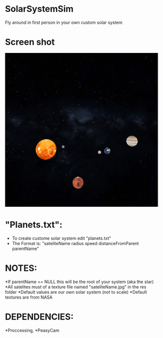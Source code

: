 # SolarSystemSim
Fly around in first person in your own custom solar system

# Screen shot

![Alt text](res/screenshot.PNG?raw=true "Optional Title")

# "Planets.txt":
 * To create custome solar system edit "planets.txt"
 * The Format is: "sateliteName radius speed distanceFromParent parentName"
 
 # NOTES:
 
  *If parentName == NULL this will be the root of your system (aka the star)
 *All satelites must of a texture file named "sateliteName.jpg" in the res folder
  *Default values are our own solar system (not to scale)
 *Default textures are from NASA
  
# DEPENDENCIES:
  *Proccessing, 
  *PeasyCam
